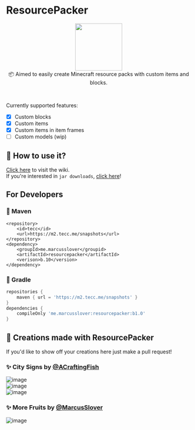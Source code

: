 # ResourcePacker
<p align="center">
<img width="128" height="128" src="https://user-images.githubusercontent.com/38810661/132093692-db8ec99d-5a7a-439b-9813-e18ab46c89d5.png"/>
<br/>
📦 Aimed to easily create Minecraft resource packs with custom items and blocks.<br/>
</p>

<br/>

Currently supported features:
- [x] Custom blocks
- [x] Custom items
- [x] Custom items in item frames
- [ ] Custom models (wip)

## 📖 How to use it?
[Click here](https://github.com/MarcusSlover/ResourcePacker/wiki) to visit the wiki.<br/>
If you're interested in `jar downloads`, [click here](https://github.com/MarcusSlover/ResourcePacker/releases)!

## For Developers
### 🦢 Maven
```maven
<repository>
    <id>tecc</id>
    <url>https://m2.tecc.me/snapshots</url>
</repository>
<dependency>
    <groupId>me.marcusslover</groupid>
    <artifactId>resourcepacker</artifactId>
    <verison>b.10</version>
</dependency>
```

### 🐘 Gradle
```gradle
repositories {
    maven { url = 'https://m2.tecc.me/snapshots' }
}
dependencies {
    compileOnly 'me.marcusslover:resourcepacker:b1.0'
}
```

## 🎨 Creations made with ResourcePacker
If you'd like to show off your creations here just make a pull request!<br/>

### ✨ City Signs by [@ACraftingFish](https://github.com/AgarCraftFish) <br/>
![image](https://user-images.githubusercontent.com/38810661/132093294-0b721979-dfed-47a4-ac9b-4519795a2537.png)<br/>
![image](https://user-images.githubusercontent.com/38810661/132093484-bd6a82dc-9da3-4d53-a172-8836c13c5744.png)<br/>
![image](https://user-images.githubusercontent.com/38810661/132093471-dd13ed50-9cae-4f09-a08b-3cc91019db9a.png)

### ✨ More Fruits by [@MarcusSlover](https://github.com/MarcusSlover) <br/>
![image](https://user-images.githubusercontent.com/38810661/132093581-07f4eca8-469d-40a8-ad1b-136bc58777eb.png)

